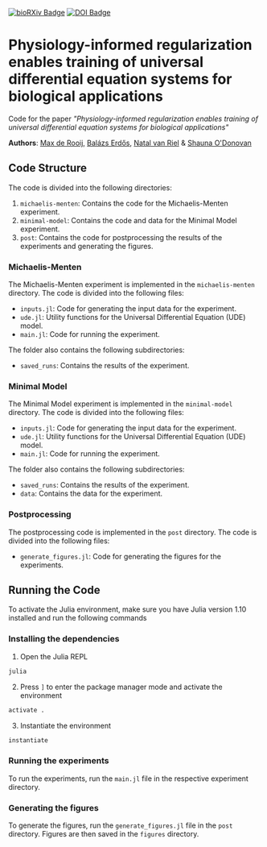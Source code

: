 <a href="https://www.biorxiv.org"> <img alt="bioRXiv Badge" src="https://img.shields.io/badge/bioR%CF%87iv-pending-red?style=flat"></a> <a href="https://doi.org/10.5281/zenodo.11402366"><img alt="DOI Badge" src="https://zenodo.org/badge/DOI/10.5281/zenodo.11402366.svg"></a>


# Physiology-informed regularization enables training of universal differential equation systems for biological applications
Code for the paper _"Physiology-informed regularization enables training of universal differential equation systems for biological applications"_

**Authors**: <u>[Max de Rooij](https://orcid.org/0009-0006-1298-7385),</u> [Balázs Erdős](https://orcid.org/0000-0001-8643-4915), [Natal van Riel](https://orcid.org/0000-0001-9375-4730) & [Shauna O'Donovan](https://orcid.org/0000-0003-2253-4903)


## Code Structure
The code is divided into the following directories:
1. `michaelis-menten`: Contains the code for the Michaelis-Menten experiment.
2. `minimal-model`: Contains the code and data for the Minimal Model experiment.
3. `post`: Contains the code for postprocessing the results of the experiments and generating the figures.

### Michaelis-Menten
The Michaelis-Menten experiment is implemented in the `michaelis-menten` directory. The code is divided into the following files:
- `inputs.jl`: Code for generating the input data for the experiment.
- `ude.jl`: Utility functions for the Universal Differential Equation (UDE) model.
- `main.jl`: Code for running the experiment.

The folder also contains the following subdirectories:
- `saved_runs`: Contains the results of the experiment.

### Minimal Model
The Minimal Model experiment is implemented in the `minimal-model` directory. The code is divided into the following files:
- `inputs.jl`: Code for generating the input data for the experiment.
- `ude.jl`: Utility functions for the Universal Differential Equation (UDE) model.
- `main.jl`: Code for running the experiment.

The folder also contains the following subdirectories:
- `saved_runs`: Contains the results of the experiment.
- `data`: Contains the data for the experiment.

### Postprocessing
The postprocessing code is implemented in the `post` directory. The code is divided into the following files:
- `generate_figures.jl`: Code for generating the figures for the experiments.


## Running the Code
To activate the Julia environment, make sure you have Julia version 1.10 installed and run the following commands

### Installing the dependencies
1. Open the Julia REPL
```bash
julia
```

2. Press `]` to enter the package manager mode and activate the environment
```julia
activate .
```

3. Instantiate the environment
```julia
instantiate
```

### Running the experiments
To run the experiments, run the `main.jl` file in the respective experiment directory.

### Generating the figures
To generate the figures, run the `generate_figures.jl` file in the `post` directory. Figures are then saved in the `figures` directory.
